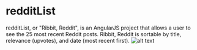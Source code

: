 redditList
==========
redditList, or "Ribbit, Reddit", is an AngularJS project that allows a user to see the 25 most recent Reddit posts.  Ribbit, Reddit is sortable by title, relevance (upvotes), and date (most recent first).
![alt text](https://github.com/ginna-baker/redditList/blob/master/client/assets/images/frogtongue.png)
